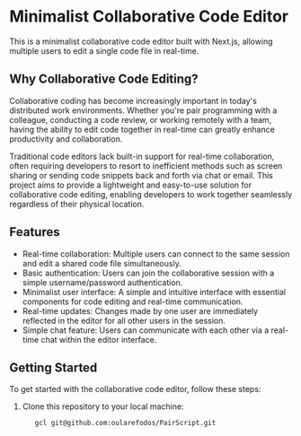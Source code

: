 # Minimalist Collaborative Code Editor

This is a minimalist collaborative code editor built with Next.js, allowing multiple users to edit a single code file in real-time.

## Why Collaborative Code Editing?

Collaborative coding has become increasingly important in today's distributed work environments. Whether you're pair programming with a colleague, conducting a code review, or working remotely with a team, having the ability to edit code together in real-time can greatly enhance productivity and collaboration.

Traditional code editors lack built-in support for real-time collaboration, often requiring developers to resort to inefficient methods such as screen sharing or sending code snippets back and forth via chat or email. This project aims to provide a lightweight and easy-to-use solution for collaborative code editing, enabling developers to work together seamlessly regardless of their physical location.

## Features

- Real-time collaboration: Multiple users can connect to the same session and edit a shared code file simultaneously.
- Basic authentication: Users can join the collaborative session with a simple username/password authentication.
- Minimalist user interface: A simple and intuitive interface with essential components for code editing and real-time communication.
- Real-time updates: Changes made by one user are immediately reflected in the editor for all other users in the session.
- Simple chat feature: Users can communicate with each other via a real-time chat within the editor interface.

## Getting Started

To get started with the collaborative code editor, follow these steps:

1. Clone this repository to your local machine:

   ```bash
      gcl git@github.com:oularefodos/PairScript.git

